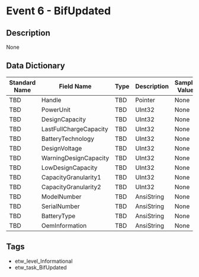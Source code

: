 # Event 6 - BifUpdated

## Description
None

## Data Dictionary
|Standard Name|Field Name|Type|Description|Sample Value|
|---|---|---|---|---|
|TBD|Handle|TBD|Pointer|None|None|
|TBD|PowerUnit|TBD|UInt32|None|None|
|TBD|DesignCapacity|TBD|UInt32|None|None|
|TBD|LastFullChargeCapacity|TBD|UInt32|None|None|
|TBD|BatteryTechnology|TBD|UInt32|None|None|
|TBD|DesignVoltage|TBD|UInt32|None|None|
|TBD|WarningDesignCapacity|TBD|UInt32|None|None|
|TBD|LowDesignCapacity|TBD|UInt32|None|None|
|TBD|CapacityGranularity1|TBD|UInt32|None|None|
|TBD|CapacityGranularity2|TBD|UInt32|None|None|
|TBD|ModelNumber|TBD|AnsiString|None|None|
|TBD|SerialNumber|TBD|AnsiString|None|None|
|TBD|BatteryType|TBD|AnsiString|None|None|
|TBD|OemInformation|TBD|AnsiString|None|None|

## Tags
* etw_level_Informational
* etw_task_BifUpdated